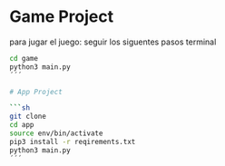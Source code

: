 # Game Project

para jugar el juego: seguir los siguentes pasos
terminal

```sh
cd game
python3 main.py
´´´

# App Project

```sh
git clone
cd app
source env/bin/activate
pip3 install -r reqirements.txt
python3 main.py
´´´